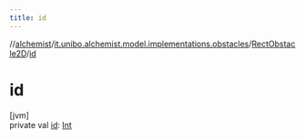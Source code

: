 ```yaml
---
title: id
---
```

//[alchemist](../../../index.html)/[it.unibo.alchemist.model.implementations.obstacles](../index.html)/[RectObstacle2D](index.html)/[id](id.html)



# id



[jvm]\
private val [id](id.html): [Int](https://kotlinlang.org/api/latest/jvm/stdlib/kotlin/-int/index.html)




